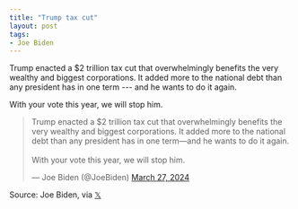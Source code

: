```yaml
---
title: "Trump tax cut"
layout: post
tags:
- Joe Biden
---
```


Trump enacted a $2 trillion tax cut that overwhelmingly benefits the very wealthy and biggest corporations. It added more to the national debt than any president has in one term --- and he wants to do it again.

With your vote this year, we will stop him.

<blockquote class="twitter-tweet"><p lang="en" dir="ltr">Trump enacted a $2 trillion tax cut that overwhelmingly benefits the very wealthy and biggest corporations. It added more to the national debt than any president has in one term—and he wants to do it again.<br /><br />With your vote this year, we will stop him.</p>&mdash; Joe Biden (@JoeBiden) <a href="https://twitter.com/JoeBiden/status/1773137175170699409?ref_src=twsrc%5Etfw">March 27, 2024</a></blockquote> <script async src="https://platform.twitter.com/widgets.js" charset="utf-8"></script>

Source: Joe Biden, via [𝕏](https://x.com)
